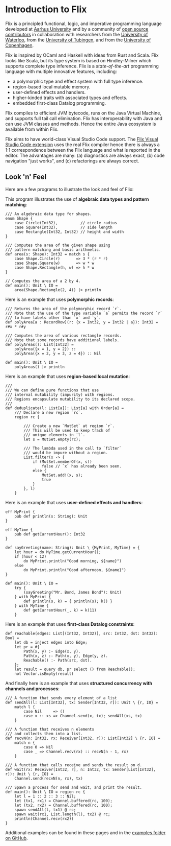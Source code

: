 # Introduction to Flix

Flix is a principled functional, logic, and imperative programming language
developed at [Aarhus University](https://cs.au.dk/) and by a community of [open
source contributors](https://github.com/flix/flix) in collaboration with
researchers from the [University of Waterloo](https://uwaterloo.ca/), from the
[University of Tubingen](https://uni-tuebingen.de/), and from the [University of
Copenhagen](https://di.ku.dk/).

Flix is inspired by OCaml and Haskell with ideas from Rust and Scala. Flix looks
like Scala, but its type system is based on Hindley-Milner which supports
complete type inference. Flix is a *state-of-the-art* programming language with
multiple innovative features, including: 

- a polymorphic type and effect system with full type inference.
- region-based local mutable memory.
- user-defined effects and handlers.
- higher-kinded traits with associated types and effects.
- embedded first-class Datalog programming.

Flix compiles to efficient JVM bytecode, runs on the Java Virtual Machine, and
supports full tail call elimination. Flix has interoperability with Java and can
use JVM classes and methods. Hence the entire Java ecosystem is available from
within Flix.

Flix aims to have world-class Visual Studio Code support. The [Flix Visual
Studio Code extension](./vscode.md) uses the real Flix compiler hence there is
always a 1:1 correspondence between the Flix language and what is reported in
the editor. The advantages are many: (a) diagnostics are always exact, (b) code
navigation "just works", and (c) refactorings are always correct.

## Look 'n' Feel

Here are a few programs to illustrate the look and feel of Flix:

This program illustrates the use of **algebraic data types and pattern matching**:

```flix
/// An algebraic data type for shapes.
enum Shape {
    case Circle(Int32),          // circle radius
    case Square(Int32),          // side length
    case Rectangle(Int32, Int32) // height and width
}

/// Computes the area of the given shape using
/// pattern matching and basic arithmetic.
def area(s: Shape): Int32 = match s {
    case Shape.Circle(r)       => 3 * (r * r)
    case Shape.Square(w)       => w * w
    case Shape.Rectangle(h, w) => h * w
}

// Computes the area of a 2 by 4.
def main(): Unit \ IO =
    area(Shape.Rectangle(2, 4)) |> println
```

Here is an example that uses **polymorphic records**:

```flix
/// Returns the area of the polymorphic record `r`.
/// Note that the use of the type variable `a` permits the record `r`
/// to have labels other than `x` and `y`.
def polyArea[a : RecordRow](r: {x = Int32, y = Int32 | a}): Int32 = r#x * r#y

/// Computes the area of various rectangle records.
/// Note that some records have additional labels.
def polyAreas(): List[Int32] =
    polyArea({x = 1, y = 2}) ::
    polyArea({x = 2, y = 3, z = 4}) :: Nil

def main(): Unit \ IO =
    polyAreas() |> println
```

Here is an example that uses **region-based local mutation**:

```flix
///
/// We can define pure functions that use
/// internal mutability (impurity) with regions.
/// Regions encapsulate mutability to its declared scope.
///
def deduplicate(l: List[a]): List[a] with Order[a] =
    /// Declare a new region `rc`.
    region rc {

        /// Create a new `MutSet` at region `r`.
        /// This will be used to keep track of
        /// unique elements in `l`.
        let s = MutSet.empty(rc);

        /// The lambda used in the call to `filter`
        /// would be impure without a region.
        List.filter(x -> {
            if (MutSet.memberOf(x, s))
                false // `x` has already been seen.
            else {
                MutSet.add!(x, s);
                true
            }
        }, l)
    }
```

Here is an example that uses **user-defined effects and handlers**:

```flix
eff MyPrint {
    pub def println(s: String): Unit
}

eff MyTime {
    pub def getCurrentHour(): Int32
}

def sayGreeting(name: String): Unit \ {MyPrint, MyTime} = {
    let hour = do MyTime.getCurrentHour();
    if (hour < 12)
        do MyPrint.println("Good morning, ${name}")
    else 
        do MyPrint.println("Good afternoon, ${name}")
}

def main(): Unit \ IO = 
    try {
        (sayGreeting("Mr. Bond, James Bond"): Unit)
    } with MyPrint {
        def println(s, k) = { println(s); k() }
    } with MyTime {
        def getCurrentHour(_, k) = k(11)
    }
```

Here is an example that uses **first-class Datalog constraints**:

```flix
def reachable(edges: List[(Int32, Int32)], src: Int32, dst: Int32): Bool =
    let db = inject edges into Edge;
    let pr = #{
        Path(x, y) :- Edge(x, y).
        Path(x, z) :- Path(x, y), Edge(y, z).
        Reachable() :- Path(src, dst).
    };
    let result = query db, pr select () from Reachable();
    not Vector.isEmpty(result)
```

And finally here is an example that uses **structured concurrency with channels
and processes**:

```flix
/// A function that sends every element of a list
def sendAll(l: List[Int32], tx: Sender[Int32, r]): Unit \ {r, IO} =
    match l {
        case Nil     => ()
        case x :: xs => Channel.send(x, tx); sendAll(xs, tx)
    }

/// A function that receives n elements
/// and collects them into a list.
def recvN(n: Int32, rx: Receiver[Int32, r]): List[Int32] \ {r, IO} =
    match n {
        case 0 => Nil
        case _ => Channel.recv(rx) :: recvN(n - 1, rx)
    }

/// A function that calls receive and sends the result on d.
def wait(rx: Receiver[Int32, r], n: Int32, tx: Sender[List[Int32], r]): Unit \ {r, IO} =
    Channel.send(recvN(n, rx), tx)

/// Spawn a process for send and wait, and print the result.
def main(): Unit \ IO = region rc {
    let l = 1 :: 2 :: 3 :: Nil;
    let (tx1, rx1) = Channel.buffered(rc, 100);
    let (tx2, rx2) = Channel.buffered(rc, 100);
    spawn sendAll(l, tx1) @ rc;
    spawn wait(rx1, List.length(l), tx2) @ rc;
    println(Channel.recv(rx2))
}
```

Additional examples can be found in these pages and in the [examples folder on
GitHub](https://github.com/flix/flix/tree/master/examples).
